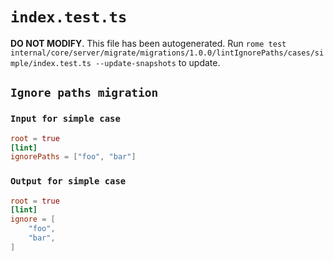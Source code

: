 # `index.test.ts`

**DO NOT MODIFY**. This file has been autogenerated. Run `rome test internal/core/server/migrate/migrations/1.0.0/lintIgnorePaths/cases/simple/index.test.ts --update-snapshots` to update.

## `Ignore paths migration`

### `Input for simple case`

```toml
root = true
[lint]
ignorePaths = ["foo", "bar"]

```

### `Output for simple case`

```toml
root = true
[lint]
ignore = [
	"foo",
	"bar",
]

```
